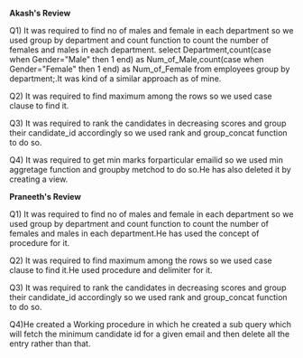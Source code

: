 **Akash's Review**

Q1)
It was required to find no of males and female in each department so we used group by department and count function to count the number of females and males in each department.
select Department,count(case when Gender="Male" then 1 end) as Num_of_Male,count(case when Gender="Female" then 1 end) as Num_of_Female from employees group by department;.It was kind of a similar approach as of mine.

Q2)
It was required to find maximum among the rows so we used case clause to find it.

Q3)
It was required to rank the candidates in decreasing scores and group their candidate_id accordingly so we used rank and group_concat function to do so.

Q4)
It was required to get min marks forparticular emailid so we used min aggretage function and groupby metchod to do so.He has also deleted it by creating a view.


**Praneeth's Review**

Q1)
It was required to find no of males and female in each department so we used group by department and count function to count the number of females and males in each department.He has used the concept of procedure for it.

Q2)
It was required to find maximum among the rows so we used case clause to find it.He used procedure and delimiter for it.

Q3)
It was required to rank the candidates in decreasing scores and group their candidate_id accordingly so we used rank and group_concat function to do so.

Q4)He created a Working procedure in which he created a sub query which will fetch the minimum candidate id for a given email and then delete all the entry rather than that.




